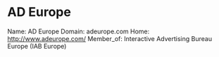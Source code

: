 
# AD Europe

Name: AD Europe
Domain: adeurope.com
Home: http://www.adeurope.com/
Member_of: Interactive Advertising Bureau Europe (IAB Europe)
